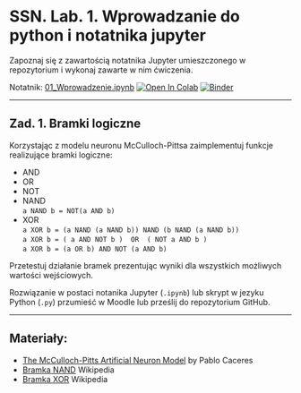 # SSN. Lab. 1. Wprowadzanie do python i notatnika jupyter

Zapoznaj się z zawartością notatnika Jupyter umieszczonego w repozytorium  i wykonaj zawarte w nim ćwiczenia. 

Notatnik: [01_Wprowadzenie.ipynb](https://github.com/IS-UMK/ssn_23_zad_01/blob/master/01_Wprowadzenie.ipynb)
[![Open In Colab](https://colab.research.google.com/assets/colab-badge.svg)](https://colab.research.google.com/github/IS-UMK/ssn_23_zad_01/blob/master/01_Wprowadzenie.ipynb) [![Binder](https://mybinder.org/badge_logo.svg)](https://mybinder.org/v2/gh/IS-UMK/ssn_23_zad_01/master?filepath=01_Wprowadzenie.ipynb) 

---

## Zad. 1. Bramki logiczne

Korzystając z modelu neuronu McCulloch-Pittsa zaimplementuj funkcje realizujące bramki logiczne:
* AND
* OR
* NOT
* NAND <BR> ``a NAND b = NOT(a AND b)``
* XOR <BR> ``a XOR b = (a NAND (a NAND b)) NAND (b NAND (a NAND b))`` <BR> ``a XOR b = ( a AND NOT b )  OR  ( NOT a AND b ) `` <BR> ``a XOR b = (a OR b) AND NOT (a AND b)``

Przetestuj działanie bramek prezentując wyniki dla wszystkich możliwych wartości wejściowych. 

Rozwiązanie w postaci notanika Jupyter (``.ipynb``) lub skrypt w jezyku Python (``.py``) przumieść w Moodle lub prześlij do repozytorium GitHub. 

---
## Materiały:

* [The McCulloch-Pitts Artificial Neuron Model](https://pabloinsente.github.io/the-mcculloch-pitts-artificial-neuron-model) by Pablo Caceres
* [Bramka NAND](https://en.wikipedia.org/wiki/NAND_logic) Wikipedia
* [Bramka XOR](https://en.wikipedia.org/wiki/XOR_gate) Wikipedia





